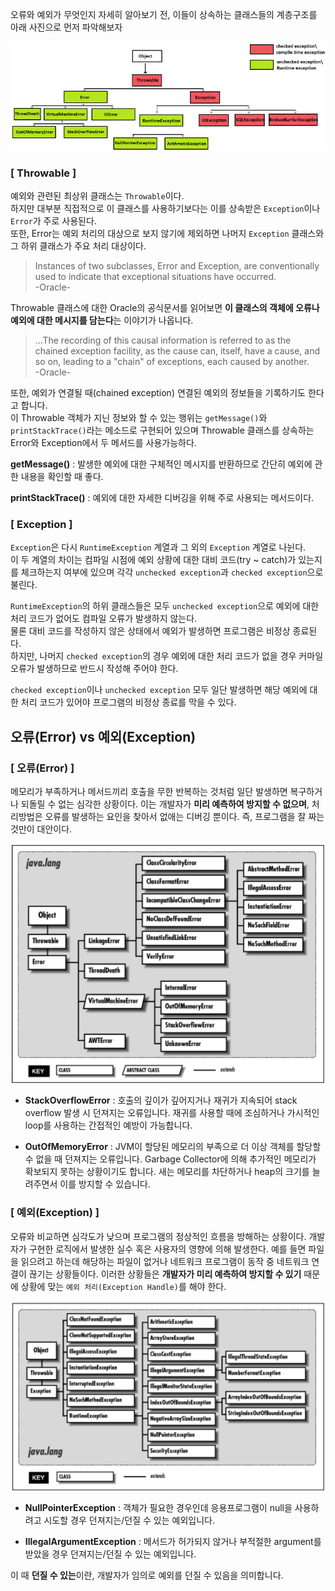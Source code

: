오류와 예외가 무엇인지 자세히 알아보기 전, 이들이 상속하는 클래스들의 계층구조를 아래 사진으로 먼저 파악해보자

<div align='center'>
    <img src="img/java_error_exception_relationship.png" width="600px">
</div>

### [ Throwable ]

예외와 관련된 최상위 클래스는 `Throwable`이다.  
하지만 대부분 직접적으로 이 클래스를 사용하기보다는 이를 상속받은 `Exception`이나 `Error`가 주로 사용된다.  
또한, Error는 예외 처리의 대상으로 보지 않기에 제외하면 나머지 `Exception` 클래스와 그 하위 클래스가 주요 처리 대상이다.  

> Instances of two subclasses, Error and Exception, are conventionally used to indicate that exceptional situations have occurred.  
-Oracle-

Throwable 클래스에 대한 Oracle의 공식문서를 읽어보면 **이 클래스의 객체에 오류나 예외에 대한 메시지를 담는다**는 이야기가 나옵니다.  

> ...The recording of this causal information is referred to as the chained exception facility, as the cause can, itself, have a cause, and so on, leading to a "chain" of exceptions, each caused by another.  
-Oracle-

또한, 예외가 연결될 때(chained exception) 연결된 예외의 정보들을 기록하기도 한다고 합니다.  
이 Throwable 객체가 지닌 정보와 할 수 있는 행위는 `getMessage()`와 `printStackTrace()`라는 메소드로 구현되어 있으며 Throwable 클래스를 상속하는 Error와 Exception에서 두 메서드를 사용가능하다.

**getMessage()** : 발생한 예외에 대한 구체적인 메시지를 반환하므로 간단히 예외에 관한 내용을 확인할 때 좋다.

**printStackTrace()** : 예외에 대한 자세한 디버깅을 위해 주로 사용되는 메서드이다.

### [ Exception ]

`Exception`은 다시 `RuntimeException` 계열과 그 외의 `Exception` 계열로 나뉜다.  
이 두 계열의 차이는 컴파일 시점에 예외 상황에 대한 대비 코드(try ~ catch)가 있는지를 체크하는지 여부에 있으며 각각 `unchecked exception`과 `checked exception`으로 불린다.  

`RuntimeException`의 하위 클래스들은 모두 `unchecked exception`으로 예외에 대한 처리 코드가 없어도 컴파일 오류가 발생하지 않는다.  
물론 대비 코드를 작성하지 않은 상태에서 예외가 발생하면 프로그램은 비정상 종료된다.  
하지만, 나머지 `checked exception`의 경우 예외에 대한 처리 코드가 없을 경우 커마일 오류가 발생하므로 반드시 작성해 주어야 한다.  

`checked exception`이나 `unchecked exception` 모두 일단 발생하면 해당 예외에 대한 처리 코드가 있어야 프로그램의 비정상 종료를 막을 수 있다.


## 오류(Error) vs 예외(Exception)

### [ 오류(Error) ]
메모리가 부족하거나 메서드끼리 호출을 무한 반복하는 것처럼 일단 발생하면 복구하거나 되돌릴 수 없는 심각한 상황이다. 이는 개발자가 **미리 예측하여 방지할 수 없으며**, 처리방법은 오류를 발생하는 요인을 찾아서 없애는 디버깅 뿐이다. 즉, 프로그램을 잘 짜는 것만이 대안이다.

<div align='center'>
    <img src="img/java_error_relationship.png" width="500px">
</div>

- **StackOverflowError** : 호출의 깊이가 깊어지거나 재귀가 지속되어 stack overflow 발생 시 던져지는 오류입니다. 재귀를 사용할 때에 조심하거나 가시적인 loop를 사용하는 간접적인 예방이 가능합니다.  

- **OutOfMemoryError** : JVM이 할당된 메모리의 부족으로 더 이상 객체를 할당할 수 없을 때 던져지는 오류입니다. Garbage Collector에 의해 추가적인 메모리가 확보되지 못하는 상황이기도 합니다. 새는 메모리를 차단하거나 heap의 크기를 늘려주면서 이를 방지할 수 있습니다.


### [ 예외(Exception) ]
오류와 비교하면 심각도가 낮으며 프로그램의 정상적인 흐름을 방해하는 상황이다. 개발자가 구현한 로직에서 발생한 실수 혹은 사용자의 영향에 의해 발생한다. 예를 들면 파일을 읽으려고 하는데 해당하는 파일이 없거나 네트워크 프로그램이 동작 중 네트워크 연결이 끊기는 상황들이다. 이러한 상황들은 **개발자가 미리 예측하여 방지할 수 있기** 때문에 상황에 맞는 `예외 처리(Exception Handle)`를 해야 한다.  

<div align='center'>
    <img src="img/java_exception_relationship.png" width="500px">
</div>

- **NullPointerException** : 객체가 필요한 경우인데 응용프로그램이 null을 사용하려고 시도할 경우 던져지는/던질 수 있는 예외입니다.  

- **IllegalArgumentException** : 메서드가 허가되지 않거나 부적절한 argument를 받았을 경우 던져지는/던질 수 있는 예외입니다.  

이 때 **던질 수 있는**이란, 개발자가 임의로 예외를 던질 수 있음을 의미합니다.







